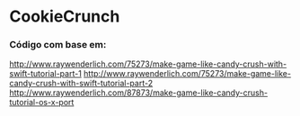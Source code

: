 # CookieCrunch

### Código com base em:
http://www.raywenderlich.com/75273/make-game-like-candy-crush-with-swift-tutorial-part-1
http://www.raywenderlich.com/75273/make-game-like-candy-crush-with-swift-tutorial-part-2
http://www.raywenderlich.com/87873/make-game-like-candy-crush-tutorial-os-x-port
